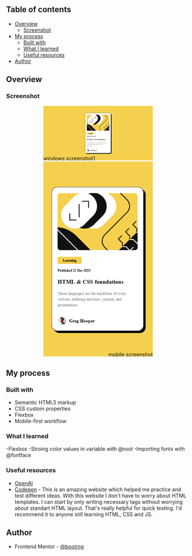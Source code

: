 
## Table of contents

- [Overview](#overview)
  - [Screenshot](#screenshot)
- [My process](#my-process)
  - [Built with](#built-with)
  - [What I learned](#what-i-learned)
  - [Useful resources](#useful-resources)
- [Author](#author)

## Overview

### Screenshot

<div style="display: flex; flex-direction: column; align-items: center;">
    <div style="position: relative;">
        <img src="./design/destop-screenshot.png" alt="Image 1" style="width: 300px; height: auto;">
        <span style="position: absolute; bottom: 0; left: 0;">windows screenshot1</span>
    </div>
    <div style="position: relative;">
        <img src="./design/mobile-screenshot.png" alt="Image 2" style="width: 300px; height: auto;">
        <span style="position: absolute; bottom: 0; right: 0;">mobile screenshot</span>
    </div>
</div>

## My process

### Built with

- Semantic HTML5 markup
- CSS custom properties
- Flexbox
- Mobile-first workflow

### What I learned

-Flexbox
-Stroing color values in variable with @root 
-Importing fonts with @fontface

### Useful resources

- [OpenAI](https://www.openai.com) 
- [Codepen](https://www.codepen.io) - This is an amazing website which helped me practice and test different ideas. With this website I don't have to worry about HTML templates. I can start by only writing necessary tags without worrying about standart HTML layout. That's really helpful for quick testing. I'd recommend it to anyone still learning HTML, CSS and JS.


## Author

- Frontend Mentor - [@booirng](https://www.frontendmentor.io/profile/boooring)



